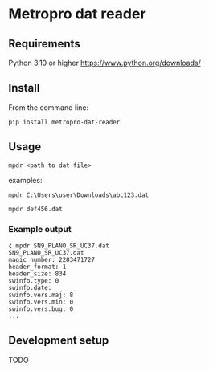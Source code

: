 # Metropro dat reader

## Requirements

Python 3.10 or higher https://www.python.org/downloads/

## Install

From the command line:

`pip install metropro-dat-reader`

## Usage

`mpdr <path to dat file>`

examples:

`mpdr C:\Users\user\Downloads\abc123.dat`

`mpdr def456.dat`

### Example output

```text
❮ mpdr SN9_PLANO_SR_UC37.dat
SN9_PLANO_SR_UC37.dat
magic_number: 2283471727
header_format: 1
header_size: 834
swinfo.type: 0
swinfo.date:
swinfo.vers.maj: 8
swinfo.vers.min: 0
swinfo.vers.bug: 0
...
```

## Development setup

TODO
